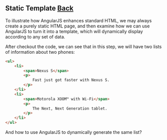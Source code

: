 ## Static Template [Back](./../angular1.md)

To illustrate how AngularJS enhances standard HTML, we may always create a purely static HTML page, and then examine how we can use AngularJS to turn it into a template, which will dynamically display according to any set of data.

After checkout the code, we can see that in this step, we will have two lists of information about two phones:

```html
<ul>
    <li>
        <span>Nexus S</span>
        <p>
            Fast just got faster with Nexus S.
        </p>
    </li>
    <li>
        <span>Motorola XOOM™ with Wi-Fi</span>
        <p>
            The Next, Next Generation tablet.
        </p>
    </li>
</ul>
```

And how to use AngularJS to dynamically generate the same list?
